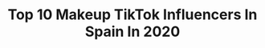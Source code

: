 ---
title: Top 10 Makeup TikTok Influencers In Spain In 2020
description: >-
  Find top makeup TikTok influencers in Spain in 2020. Most popular hashtags: #makeup #halloween #makeupartist #parati.
platform: TikTok
hits: 147
text_top: Identify the best TikTok accounts on inBeat.
text_bottom: inBeat has 147 TikTok influencers like this in Spain for you to collaborate.
profiles:
  - username: "mo0nliet"
    fullname: >-
      🦋lawliet🦋
    bio: >-
      makeup artist 🤍follow my instagram; mo0nliet🤍 collab; moonliet.light@gmail.com
    location: "Spain"
    followers: 12600
    engagement: 2745
    commentsToLikes: 0.060160
    id: ckbw28qlvwjbt0j23ik396g0q
    verified: false
    hashtags: "#makeupartist, #makeuptutorial, #fyp, #parati"
  - username: "annersite"
    fullname: >-
      ANNERSITE
    bio: >-
      📍Girona/Barcelona Beauty || Tips || Creative Makeup 📬 annersite@tkers.es
    location: "Spain"
    followers: 410700
    engagement: 2535
    commentsToLikes: 0.016004
    id: ck904fvc3e8110j78ehh8w2o5
    verified: true
    hashtags: "#halloween, #makeupartist, #storytime, #maquillajeartistico"
  - username: "heyeiko"
    fullname: >-
      Hey! Eiko!
    bio: >-
      🏝 #GranCanaria 🇮🇨 👑 #DragQueen 👠 💄#MakeUpArtist 💀
    location: "Spain"
    followers: 119500
    engagement: 887
    commentsToLikes: 0.083289
    id: ckbezzvh7lby50j23bvmxjn18
    verified: false
    hashtags: "#dragqueen, #grancanaria, #trend, #challenge"
  - username: "nobodisugly"
    fullname: >-
      Camila @nobodisugly
    bio: >-
      💋 Makeup y un poquito de todo 💌 nobodisugly@bushidotalent.com
    location: "Spain"
    followers: 736000
    engagement: 2115
    commentsToLikes: 0.012805
    id: ck9jx0p4iyqvo0j78mb08gfu8
    verified: false
    hashtags: "#maquillaje, #aprendecontiktok, #halloween, #makeup"
  - username: "latoxi"
    fullname: >-
      Latoxi
    bio: >-
      🌈🇪🇸🇨🇱 200k?? 😳😳😳🙏🏻 Valeeeee goordaaaas☝🏻 Makeup artist Follow 👇🏻
    location: "Spain"
    followers: 104500
    engagement: 2082
    commentsToLikes: 0.018816
    id: ckceip5tdr3cy0j232ihwg10a
    verified: false
    hashtags: "#halloween2020, #makeup, #maquillaje, #undiaenmivida"
  - username: "unputocristian__"
    fullname: >-
      Cristhian Lopez✨
    bio: >-
      Hola,sígueme 💕 Madrid, Spain📍 Artistic makeup 🎨 Cristhianlopezmk@gmail.com 📩
    location: "Spain"
    followers: 866000
    engagement: 2460
    commentsToLikes: 0.010107
    id: ckd5mecuhw9140j23q8176cg1
    verified: false
    hashtags: "#duet, #humor, #artist, #maquillaje"
  - username: "khristymolto_mk"
    fullname: >-
      💜 KHRISTYMOLTO 💜
    bio: >-
      🤯loca🥳divertida💪retos👥 Dúo MAkEUP 💄💋 Sígueme en Instagram
    location: "Spain"
    followers: 4418
    engagement: 2566
    commentsToLikes: 0.000000
    id: ckavktfm9tu1n0j23ql2zxlg9
    verified: false
    hashtags: "#pasionmakeup, #amigostiktok, #makeup, #1000razones"
  - username: "andrea_gamar"
    fullname: >-
      Andrea Gamar
    bio: >-
      Pro Makeup Artist 💄🎬 Pro ig: ⬆️ ig: @andrea_gamar 📍MAD - VLC ♀️
    location: "Spain"
    followers: 6260
    engagement: 1910
    commentsToLikes: 0.041710
    id: ckb97j9xcq82f0j237qymtpdi
    verified: false
    hashtags: "#cordeliafoxx, #fyp, #viral, #ahs"
  - username: "carlalopezart"
    fullname: >-
      carlalopezart
    bio: >-
      ✨Síganme en instagram ✨ Pintora Figurativa 🎨 || Makeupartist💄 || Scorpio ♏️
    location: "Spain"
    followers: 4697
    engagement: 758
    commentsToLikes: 0.075168
    id: ckd0dmymbd4k70j23doy6pua6
    verified: false
    hashtags: "#emoji, #emojichallenge, #dollchallenge, #anabelle"
  - username: "itsaliciasmakeup"
    fullname: >-
      ITSALICIASMAKEUP OFF
    bio: >-
      Makeup videos 💄 , tutorials 🖌 & more ! ✨
    location: "Spain"
    followers: 69000
    engagement: 856
    commentsToLikes: 0.015236
    id: ckdhic615yhjo0j23kw2iy3rd
    verified: false
    hashtags: "#makeup, #halloween, #clown, #foryou"
---